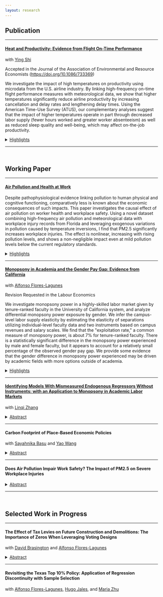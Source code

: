 ```yaml
---
layout: research
---
```


## Publication

---------------------------------------------------------------------------------------------

#### [Heat and Productivity: Evidence from Flight On-Time Performance](https://yuzhanhan.github.io/Research-Git/Papers/Heat_and_Productivity.pdf) 
with [Ying Shi](https://sites.google.com/site/yingandshi/home) 

Accepted in the Journal of the Association of Environmental and Resource Economists
(<https://doi.org/10.1086/733369>)


We investigate the impact of high temperatures on productivity using microdata from the U.S. airline industry. By linking high-frequency on-time flight performance measures with meteorological data, we show that higher temperatures significantly reduce airline productivity by increasing cancellation and delay rates and lengthening delay times. Using the American Time-Use Survey (ATUS), our complementary analyses suggest that the impact of higher temperatures operate in part through decreased labor supply (fewer hours worked and greater worker absenteeism) as well as reduced sleep quality and well-being, which may affect on-the-job productivity.
<details>
	<summary><u>Highlights</u></summary>
	  <ul>
	    <li>We find that flights operating during days where temperatures are greater than 35 degrees Celsius are 30% more likely to be cancelled, 13% more likely to involve a late departure, and experience 21% longer delay time conditional on late departure.</li>
	    <li>An additional hour of heat exposure during the day is estimated to increase the departure delay rate and delay time later in the same day by 4% and 3%, respectively.</li>
	    <li>The heat's impacts are decreasing in airport size, with nonhub airports more negatively affected than large and medium hub airports.</li>
	    <li>We provide suggestive evidence on the mechanisms behind these estimates: a) Heat reduces hours worked (by 1.2-1.4 hours for transportation workers) and increases absenteeism; b) Heat exposure decreases workers’ sleep time and increases the probability of experiencing sleeplessness; c) The mechanism of sleep quality does not meaningfully influence workers’ labor supply. </li>
	  </ul>
	<div class="figure-container">
	    <figure>
	      <img src="assets/img/paper2_f1.png" alt="">
	      <figcaption>Table: The Effect of Temperature on Flight On-Time Performance</figcaption>
	    </figure>
	    <figure>
	      <img src="assets/img/paper2_f2.png" alt="">
	      <figcaption>Figure: Heterogeneous Effects by Origin Airport Type</figcaption>
	    </figure>
  </div>
	 
</details>

<!-- <span style="color: #31574a"> \#Environment \#Labor \#Heat \#Productivity </span> -->

---------------------------------------------------------------------------------------------

&nbsp;

## Working Paper

---------------------------------------------------------------------------------------------

#### [Air Pollution and Health at Work](https://yuzhanhan.github.io/Research-Git/Papers/FL_Air_Pollution_Work_Safety.pdf)

Despite pathophysiological evidence linking pollution to human physical and cognitive functioning, comparatively less is known about the economic consequences of such impacts. This paper investigates the causal effect of air pollution on worker health and workplace safety. Using a novel dataset combining high-frequency air pollution and meteorological data with workplace injury records from Florida and leveraging exogenous variations in pollution caused by temperature inversions, I find that PM2.5 significantly increases workplace injuries. The effect is nonlinear, increasing with rising pollution levels, and shows a non-negligible impact even at mild pollution levels below the current regulatory standards.

<details>
	<summary><u>Highlights</u></summary>
	  <ul>
	    <li>The estimated effects of PM2.5 exhibit a non-linear pattern, with the impact increasing with rising pollution levels. A one-unit increase in PM2.5 at 12 micrograms per cubic meter is estimated to increase workplace injuries by 2%, while the effect is significantly greater for PM2.5 at 30 micrograms per cubic meter, to be approximately 21%.</li>
	    <li>I find no evidence of lagged or cumulative impacts, indicating that the estimated effects are primarily driven by acute exposure.</li>
	    <li>Supplementary analyses show that PM2.5 and ozone are more strongly associated with injuries resulting from cognitive-related issues, such as falls, slips, cuts, and being caught in machinery, rather than with injuries from other causes. </li>
	  </ul>
	<div class="figure-container">
	    <figure>
	      <img src="assets/img/paper1_f2.png" alt="">
	      <figcaption>Figure: Marginal Effects of PM2.5</figcaption>
	    </figure>
	    <figure>
	      <img src="assets/img/paper1_f1.png" alt="">
	      <figcaption>Figure: Marginal Effects of PM2.5 and Ozone, w/ Lags and Leads</figcaption>
	    </figure>
  </div>
</details>



<!-- <span style="color: #31574a"> \#Environment \#Labor \#AirPollution \#WorkSafety \#Bounds </span> -->


---------------------------------------------------------------------------------------------

#### [Monopsony in Academia and the Gender Pay Gap: Evidence from California](https://yuzhanhan.github.io/Research-Git/Papers/Monopsony_in_Academia.pdf) 
with [Alfonso Flores-Lagunes](https://aflores-lagunes.weebly.com)  

Revision Requested in the Labour Economics  


We investigate monopsony power in a highly-skilled labor market given by tenure-ranked faculty in the University of California system, and analyze differential monopsony power exposure by gender. We infer the campus-level labor supply elasticity by estimating the elasticity of separations utilizing individual-level faculty data and two instruments based on campus revenues and salary scales. We find that the "exploitation rate," a common measure of monopsony power, is about 7% for tenure-ranked faculty. There is a statistically significant difference in the monopsony power experienced by male and female faculty, but it appears to account for a relatively small percentage of the observed gender pay gap. We provide some evidence that the gender difference in monopsony power experienced may be driven by academic fields with more options outside of academia.

<!-- #### Monopsony in Academia and the Gender Pay Gap: Evidence from California *(with [Alfonso Flores-Lagunes](https://aflores-lagunes.weebly.com))*   -->

<details>
	<summary><u>Highlights</u></summary>
	<ul>
		<li>We find evidence that monopsony exists in the UC labor market for tenure-ranked faculty: the exploitation rate is robustly estimated at 7%.</li>
		<li>While we do not find statistically significant differences in the exposure to monopsony power across faculty groups, such as tenured/non-tenured and U.S./foreign born, we do find heterogeneity in the monopsony power across campuses, which could be related to their location.</li>
		<li>Male and female faculty members experience a statistically different level of monopsony power: on average, female faculty face a 1.3 pp (percentage point) higher exploitation rate relative to male faculty. This difference is driven by those faculty born in the U.S., among whom females experience a 2 pp higher level of monopsony power.</li>
		<li>The differential exposure to monopsony power would represent relatively little (8 to 12%) of the observed gender pay gap in the UC system. We conjecture that this is the result of the institutional setting we examine: campuses with salary transparency and public pay scales.</li>
	</ul>
	<div class="scaled-figure">
	    <figure>
	      <img src="assets/img/paper3_f1.png" alt="">
	      <figcaption>Figure: Heterogeneous Monopsony Power Across Campuses</figcaption>
	    </figure>
  	</div>
</details>

<!-- <span style="color: #31574a"> \#Monopsony \#GenderPayGap \#Academia \#LaborMarket </span>   -->

---------------------------------------------------------------------------------------------


#### [Identifying Models With Mismeasured Endogenous Regressors Without Instruments: with an Application to Monopsony in Academic Labor Markets](https://yuzhanhan.github.io/Research-Git/Papers/noside_error_monopsony_LZ_ZY.pdf) 
with [Linqi Zhang](https://zhanglinqi.github.io)

<!-- <span style="color: #31574a"> \#RDD \#Selection \#Education </span> -->
<details>
	<summary><u>Abstract</u></summary>
	We extend the linear triangular structural model of Lewbel, Schennach, and Zhang (2024) to account for measurement errors in the endogenous regressor. Using higher-order moments, we identify the causal effect and distributions of unobservables without relying on instrumental variables or repeated measurements. We apply this approach to study monopsony power in the labor market for university professors at public research universities within the University System of Georgia, addressing endogeneity and measurement error concerns related to faculty salaries in the absence of suitable instruments. Our findings reveal significant monopsony power, with a robust exploitation rate of 36%, and demonstrate that neglecting measurement error would lead to substantial underestimation.
</details>


---------------------------------------------------------------------------------------------


#### Carbon Footprint of Place-Based Economic Policies 
with [Sayahnika Basu](https://www.sayahnika.com) and [Yao Wang](https://www.yaowang.info) 
<details>
	<summary><u>Abstract</u></summary>
	We assess the environmental impact of Special Economic Zones (SEZs), a place-based policy aimed at promoting economic development in India. Specifically, we examine the unintended effects of the policy on firms' energy consumption and carbon emissions. Using extensive firm-level data and a spatial RD-DiD design, we find that SEZs result in a significant 30% reduction in firms' carbon emissions, primarily driven by a shift from conventional energy to lower-carbon renewable alternatives. Heterogeneity analysis reveals that this substantial decline is largely driven by larger firms and those in regions with better access to cleaner energy.
</details>
<!-- <span style="color: #31574a"> \#Environment \#CarbonEmission \#EnergyConsumption \#SustainableDevelopment </span>   -->

---------------------------------------------------------------------------------------------


<!-- #### [Does Air Pollution Impair Work Safety? The Impact of PM2.5 on Severe Workplace Injuries](https://yuzhanhan.github.io/Job-Market/Papers/JMP_ZhanhanYu.pdf) (Job Market Paper)   -->
#### Does Air Pollution Impair Work Safety? The Impact of PM2.5 on Severe Workplace Injuries 


<details>
	<summary><u>Abstract</u></summary>
	I study the causal effect of air pollution on workplace safety in the U.S. using novel administrative data on severe workplace injuries. Air pollution, especially PM2.5, has been found to adversely impact human cognitive abilities and thus affect workplace safety via biological channels. Due to the endogeneity of air pollution, credibly pinning down its causal effect generally requires valid instruments. I test the validity of commonly-used IVs and provide statistical evidence that they are invalid for the workplace accident outcome. Leveraging partial identification methods that rely on weaker assumptions, I find evidence that air pollution increases workplace accidents. However, the estimated bounds suggest that the effect can be much smaller compared to what is typically found when adopting invalid IVs.
</details>

<!-- <span style="color: #31574a"> \#Environment \#Labor \#AirPollution \#WorkSafety \#Bounds </span> -->

---------------------------------------------------------------------------------------------

&nbsp;


## Selected Work in Progress


---------------------------------------------------------------------------------------------

#### The Effect of Tax Levies on Future Construction and Demolitions: The Importance of Zeros When Leveraging Voting Designs
with [David Brasington](https://business.uc.edu/faculty-and-research/departments/economics/faculty/david-brasington.html) and [Alfonso Flores-Lagunes](https://aflores-lagunes.weebly.com)

<details>
	<summary><u>Abstract</u></summary>
	We investigate the effects of tax levies on future construction and demolitions. To estimate the effects, we leverage the voting that has taken place when a local government considers imposing the tax levies in a regression discontinuity design. Importantly we show that the results change dramatically based on whether one takes into account the incidence on zeros — localities where no construction or demolition took place — at the voting threshold. Furthermore, statistically accounting for these zeroes allows to disentangle two distinct effects that tax levies have: on the probability of observing non-zero construction or demolition, and on their conditional amount. Our results indicate that tax levies positively affect the amount of new construction. Estimates that do not account for the presence of zeros in the outcomes often have the opposite sign and are sometimes statistically significant.
</details>
<!-- <span style="color: #31574a"> \#RDD \#Selection </span> -->

---------------------------------------------------------------------------------------------

#### Revisiting the Texas Top 10% Policy: Application of Regression Discontinuity with Sample Selection
with [Alfonso Flores-Lagunes](https://aflores-lagunes.weebly.com), [Hugo Jales](https://sites.google.com/site/hugoborgesjales/home), and [Maria Zhu](http://www.mariazhu.com) 

<!-- <span style="color: #31574a"> \#RDD \#Selection \#Education </span> -->



<!-- [Back](./) -->

